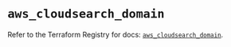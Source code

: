 # `aws_cloudsearch_domain`

Refer to the Terraform Registry for docs: [`aws_cloudsearch_domain`](https://registry.terraform.io/providers/hashicorp/aws/5.38.0/docs/resources/cloudsearch_domain).
